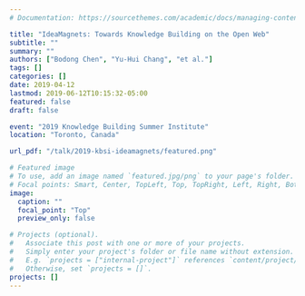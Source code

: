 ```yaml
---
# Documentation: https://sourcethemes.com/academic/docs/managing-content/

title: "IdeaMagnets: Towards Knowledge Building on the Open Web"
subtitle: ""
summary: ""
authors: ["Bodong Chen", "Yu-Hui Chang", "et al."]
tags: []
categories: []
date: 2019-04-12
lastmod: 2019-06-12T10:15:32-05:00
featured: false
draft: false

event: "2019 Knowledge Building Summer Institute"
location: "Toronto, Canada"

url_pdf: "/talk/2019-kbsi-ideamagnets/featured.png"

# Featured image
# To use, add an image named `featured.jpg/png` to your page's folder.
# Focal points: Smart, Center, TopLeft, Top, TopRight, Left, Right, BottomLeft, Bottom, BottomRight.
image:
  caption: ""
  focal_point: "Top"
  preview_only: false

# Projects (optional).
#   Associate this post with one or more of your projects.
#   Simply enter your project's folder or file name without extension.
#   E.g. `projects = ["internal-project"]` references `content/project/deep-learning/index.md`.
#   Otherwise, set `projects = []`.
projects: []
---
```

